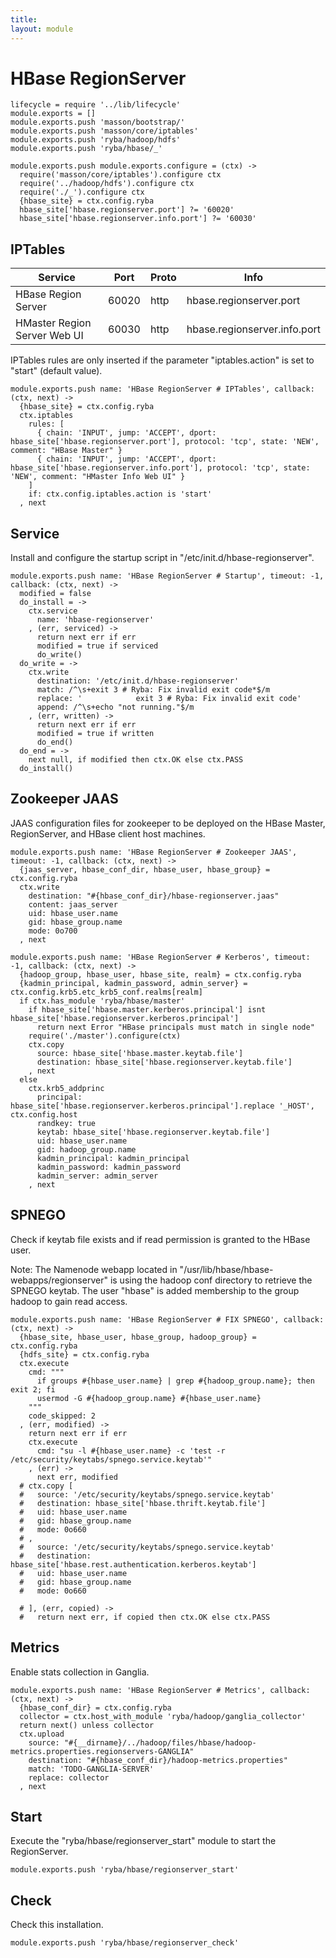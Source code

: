 ```yaml
---
title: 
layout: module
---
```


# HBase RegionServer

    lifecycle = require '../lib/lifecycle'
    module.exports = []
    module.exports.push 'masson/bootstrap/'
    module.exports.push 'masson/core/iptables'
    module.exports.push 'ryba/hadoop/hdfs'
    module.exports.push 'ryba/hbase/_'

    module.exports.push module.exports.configure = (ctx) ->
      require('masson/core/iptables').configure ctx
      require('../hadoop/hdfs').configure ctx
      require('./_').configure ctx
      {hbase_site} = ctx.config.ryba
      hbase_site['hbase.regionserver.port'] ?= '60020'
      hbase_site['hbase.regionserver.info.port'] ?= '60030'

## IPTables

| Service                      | Port  | Proto | Info                         |
|------------------------------|-------|-------|------------------------------|
| HBase Region Server          | 60020 | http  | hbase.regionserver.port      |
| HMaster Region Server Web UI | 60030 | http  | hbase.regionserver.info.port |

IPTables rules are only inserted if the parameter "iptables.action" is set to 
"start" (default value).

    module.exports.push name: 'HBase RegionServer # IPTables', callback: (ctx, next) ->
      {hbase_site} = ctx.config.ryba
      ctx.iptables
        rules: [
          { chain: 'INPUT', jump: 'ACCEPT', dport: hbase_site['hbase.regionserver.port'], protocol: 'tcp', state: 'NEW', comment: "HBase Master" }
          { chain: 'INPUT', jump: 'ACCEPT', dport: hbase_site['hbase.regionserver.info.port'], protocol: 'tcp', state: 'NEW', comment: "HMaster Info Web UI" }
        ]
        if: ctx.config.iptables.action is 'start'
      , next

## Service

Install and configure the startup script in 
"/etc/init.d/hbase-regionserver".

    module.exports.push name: 'HBase RegionServer # Startup', timeout: -1, callback: (ctx, next) ->
      modified = false
      do_install = ->
        ctx.service 
          name: 'hbase-regionserver'
        , (err, serviced) ->
          return next err if err
          modified = true if serviced
          do_write()
      do_write = ->
        ctx.write
          destination: '/etc/init.d/hbase-regionserver'
          match: /^\s+exit 3 # Ryba: Fix invalid exit code*$/m
          replace: '            exit 3 # Ryba: Fix invalid exit code'
          append: /^\s+echo "not running."$/m
        , (err, written) ->
          return next err if err
          modified = true if written
          do_end()
      do_end = ->
        next null, if modified then ctx.OK else ctx.PASS
      do_install()

## Zookeeper JAAS

JAAS configuration files for zookeeper to be deployed on the HBase Master, 
RegionServer, and HBase client host machines.

    module.exports.push name: 'HBase RegionServer # Zookeeper JAAS', timeout: -1, callback: (ctx, next) ->
      {jaas_server, hbase_conf_dir, hbase_user, hbase_group} = ctx.config.ryba
      ctx.write
        destination: "#{hbase_conf_dir}/hbase-regionserver.jaas"
        content: jaas_server
        uid: hbase_user.name
        gid: hbase_group.name
        mode: 0o700
      , next

    module.exports.push name: 'HBase RegionServer # Kerberos', timeout: -1, callback: (ctx, next) ->
      {hadoop_group, hbase_user, hbase_site, realm} = ctx.config.ryba
      {kadmin_principal, kadmin_password, admin_server} = ctx.config.krb5.etc_krb5_conf.realms[realm]
      if ctx.has_module 'ryba/hbase/master'
        if hbase_site['hbase.master.kerberos.principal'] isnt hbase_site['hbase.regionserver.kerberos.principal']
          return next Error "HBase principals must match in single node"
        require('./master').configure(ctx)
        ctx.copy
          source: hbase_site['hbase.master.keytab.file']
          destination: hbase_site['hbase.regionserver.keytab.file']
        , next
      else
        ctx.krb5_addprinc
          principal: hbase_site['hbase.regionserver.kerberos.principal'].replace '_HOST', ctx.config.host
          randkey: true
          keytab: hbase_site['hbase.regionserver.keytab.file']
          uid: hbase_user.name
          gid: hadoop_group.name
          kadmin_principal: kadmin_principal
          kadmin_password: kadmin_password
          kadmin_server: admin_server
        , next

## SPNEGO

Check if keytab file exists and if read permission is granted to the HBase user.

Note: The Namenode webapp located in "/usr/lib/hbase/hbase-webapps/regionserver" is
using the hadoop conf directory to retrieve the SPNEGO keytab. The user "hbase"
is added membership to the group hadoop to gain read access.

    module.exports.push name: 'HBase RegionServer # FIX SPNEGO', callback: (ctx, next) ->
      {hbase_site, hbase_user, hbase_group, hadoop_group} = ctx.config.ryba
      {hdfs_site} = ctx.config.ryba
      ctx.execute
        cmd: """
          if groups #{hbase_user.name} | grep #{hadoop_group.name}; then exit 2; fi
          usermod -G #{hadoop_group.name} #{hbase_user.name}
        """
        code_skipped: 2
      , (err, modified) ->
        return next err if err
        ctx.execute
          cmd: "su -l #{hbase_user.name} -c 'test -r /etc/security/keytabs/spnego.service.keytab'"
        , (err) ->
          next err, modified
      # ctx.copy [
      #   source: '/etc/security/keytabs/spnego.service.keytab'
      #   destination: hbase_site['hbase.thrift.keytab.file']
      #   uid: hbase_user.name
      #   gid: hbase_group.name
      #   mode: 0o660
      # ,
      #   source: '/etc/security/keytabs/spnego.service.keytab'
      #   destination: hbase_site['hbase.rest.authentication.kerberos.keytab']
      #   uid: hbase_user.name
      #   gid: hbase_group.name
      #   mode: 0o660
      
      # ], (err, copied) ->
      #   return next err, if copied then ctx.OK else ctx.PASS

## Metrics

Enable stats collection in Ganglia.

    module.exports.push name: 'HBase RegionServer # Metrics', callback: (ctx, next) ->
      {hbase_conf_dir} = ctx.config.ryba
      collector = ctx.host_with_module 'ryba/hadoop/ganglia_collector'
      return next() unless collector
      ctx.upload
        source: "#{__dirname}/../hadoop/files/hbase/hadoop-metrics.properties.regionservers-GANGLIA"
        destination: "#{hbase_conf_dir}/hadoop-metrics.properties"
        match: 'TODO-GANGLIA-SERVER'
        replace: collector
      , next

## Start

Execute the "ryba/hbase/regionserver_start" module to start the RegionServer.

    module.exports.push 'ryba/hbase/regionserver_start'

## Check

Check this installation.

    module.exports.push 'ryba/hbase/regionserver_check'





